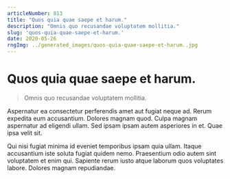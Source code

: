 ```yaml
---
articleNumber: 813
title: "Quos quia quae saepe et harum."
description: "Omnis quo recusandae voluptatem mollitia."
slug: 'quos-quia-quae-saepe-et-harum.'
date: 2020-05-26
rngImg: ../generated_images/quos-quia-quae-saepe-et-harum..jpg
---
```


# Quos quia quae saepe et harum.

> Omnis quo recusandae voluptatem mollitia.

Aspernatur ea consectetur perferendis amet aut fugiat neque ad. Rerum expedita eum accusantium. Dolores magnam quod. Culpa magnam aspernatur ad eligendi ullam. Sed ipsam ipsam autem asperiores in et. Quae ipsa velit sit.
 Qui nisi fugiat minima id eveniet temporibus ipsam quia ullam. Itaque accusantium iste soluta fugiat quidem nemo. Praesentium odio autem sint voluptatem et enim qui. Sapiente rerum iusto atque laborum quos voluptates labore. Dolores magnam repudiandae.

